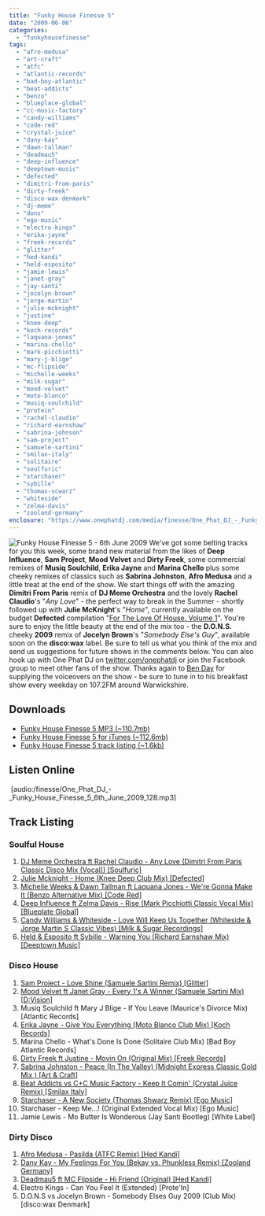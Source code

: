 ```yaml
---
title: "Funky House Finesse 5"
date: "2009-06-06"
categories: 
  - "funkyhousefinesse"
tags: 
  - "afro-medusa"
  - "art-craft"
  - "atfc"
  - "atlantic-records"
  - "bad-boy-atlantic"
  - "beat-addicts"
  - "benzo"
  - "blueplace-global"
  - "cc-music-factory"
  - "candy-williams"
  - "code-red"
  - "crystal-juice"
  - "dany-kay"
  - "dawn-tallman"
  - "deadmau5"
  - "deep-influence"
  - "deeptown-music"
  - "defected"
  - "dimitri-from-paris"
  - "dirty-freek"
  - "disco-wax-denmark"
  - "dj-meme"
  - "dons"
  - "ego-music"
  - "electro-kings"
  - "erika-jayne"
  - "freek-records"
  - "glitter"
  - "hed-kandi"
  - "held-esposito"
  - "jamie-lewis"
  - "janet-gray"
  - "jay-santi"
  - "jocelyn-brown"
  - "jorge-martin"
  - "julie-mcknight"
  - "justine"
  - "knee-deep"
  - "koch-records"
  - "laquana-jones"
  - "marina-chello"
  - "mark-picchiotti"
  - "mary-j-blige"
  - "mc-flipside"
  - "michelle-weeks"
  - "milk-sugar"
  - "mood-velvet"
  - "moto-blanco"
  - "musiq-soulchild"
  - "protein"
  - "rachel-claudio"
  - "richard-earnshaw"
  - "sabrina-johnson"
  - "sam-project"
  - "samuele-sartini"
  - "smilax-italy"
  - "solitaire"
  - "soulfuric"
  - "starchaser"
  - "sybille"
  - "thomas-scwarz"
  - "whiteside"
  - "zelma-davis"
  - "zooland-germany"
enclosure: "https://www.onephatdj.com/media/finesse/One_Phat_DJ_-_Funky_House_Finesse_5_6th_June_2009_128.mp3 116055304 audio/mpeg "
---
```


![Funky House Finesse 5 - 6th June 2009](https://www.onephatdj.com/wp-content/uploads/2009/06/funky_house_finesse_5_6th_june_2009_550px.jpg "Funky House Finesse 5 - 6th June 2009") We've got some belting tracks for you this week, some brand new material from the likes of **Deep Influence**, **Sam Project**, **Mood Velvet** and **Dirty Freek**, some commercial remixes of **Musiq Soulchild**, **Erika Jayne** and **Marina Chello** plus some cheeky remixes of classics such as **Sabrina Johnston**, **Afro Medusa** and a little treat at the end of the show. We start things off with the amazing **Dimitri From Paris** remix of **DJ Meme Orchestra** and the lovely **Rachel Claudio**'s "_Any Love_" - the perfect way to break in the Summer - shortly followed up with **Julie McKnight**'s "_Home_", currently available on the budget **Defected** compilation "[For The Love Of House, Volume 1](https://www.amazon.com/Love-House-1/dp/B002B40D5K/sjmedia-21)". You're sure to enjoy the little beauty at the end of the mix too - the **D.O.N.S.** cheeky **2009** remix of **Jocelyn Brown**'s "_Somebody Else's Guy_", available soon on the **disco:wax** label. Be sure to tell us what you think of the mix and send us suggestions for future shows in the comments below. You can also hook up with One Phat DJ on [twitter.com/onephatdj](https://twitter.com/onephatdj/) or join the Facebook group to meet other fans of the show. Thanks again to [Ben Day](https://twitter.com/day_b) for supplying the voiceovers on the show - be sure to tune in to his breakfast show every weekday on 107.2FM around Warwickshire.

## Downloads

- [Funky House Finesse 5 MP3 (~110.7mb)](/download/5)
- [Funky House Finesse 5 for iTunes (~112.6mb)](/download/4)
- [Funky House Finesse 5 track listing (~1.6kb)](/download/6)

## Listen Online

 \[audio:/finesse/One\_Phat\_DJ\_-\_Funky\_House\_Finesse\_5\_6th\_June\_2009\_128.mp3\]

## Track Listing

### Soulful House

1. [DJ Meme Orchestra ft Rachel Claudio - Any Love (Dimitri From Paris Classic Disco Mix (Vocal)) \[Soulfuric\]](https://www.traxsource.com/index.php?act=show&fc=tpage&cr=titles&cv=32111&referal=onephatdj)
2. [Julie Mcknight - Home (Knee Deep Club Mix) \[Defected\]](https://www.djdownload.com/mp3-detail/Julie+McKnight/Home/Defected/712180)
3. [Michelle Weeks & Dawn Tallman ft Laquana Jones - We're Gonna Make It (Benzo Alternative Mix) \[Code Red\]](https://www.djdownload.com/mp3-detail/Michelle+Weeks++Dawn+Tallman+ft+Laquana+Jones/Were+Gonna+Make+It/Code+Red/709267)
4. [Deep Influence ft Zelma Davis - Rise (Mark Picchiotti Classic Vocal Mix) \[Blueplate Global\]](https://www.traxsource.com/index.php?act=show&fc=tpage&cr=titles&cv=33238&referal=onephatdj)
5. [Candy Williams & Whiteside - Love Will Keep Us Together (Whiteside & Jorge Martin S Classic Vibes) \[Milk & Sugar Recordings\]](https://www.djdownload.com/mp3-detail/Candy+Williams++Whiteside/Love+Will+Keep+Us+Together/Milk++Sugar+Recordings/656639)
6. [Held & Esposito ft Sybille - Warning You (Richard Earnshaw Mix) \[Deeptown Music\]](https://www.traxsource.com/index.php?act=show&fc=tpage&cr=titles&cv=34035&alias=upfront&referal=onephatdj)

### Disco House

1. [Sam Project - Love Shine (Samuele Sartini Remix) \[Glitter\]](https://www.djdownload.com/mp3-detail/Sam-Project/Love+Shine/Glitter/702478)
2. [Mood Velvet ft Janet Gray - Every 1's A Winner (Samuele Sartini Mix) \[D:Vision\]](https://www.juno.co.uk/products/Every-1-s-A-Winner/353950-01/)
3. Musiq Soulchild ft Mary J Blige - If You Leave (Maurice's Divorce Mix) \[Atlantic Records\]
4. [Erika Jayne - Give You Everything (Moto Blanco Club Mix) \[Koch Records\]](https://clkuk.tradedoubler.com/click?p(23708)a(1254950)g(11703474)url(https://itunes.apple.com/WebObjects/MZStore.woa/wa/viewAlbum?id=314755363&s=143444))
5. Marina Chello - What's Done Is Done (Solitaire Club Mix) \[Bad Boy Atlantic Records\]
6. [Dirty Freek ft Justine - Movin On (Original Mix) \[Freek Records\]](https://www.juno.co.uk/products/Movin-On/352026-01/)
7. [Sabrina Johnston - Peace (In The Valley) (Midnight Express Classic Gold Mix ) \[Art & Craft\]](https://onephatdj.trackitdown.net/genre/house/track/874667.html)
8. [Beat Addicts vs C+C Music Factory - Keep It Comin' (Crystal Juice Remix) \[Smilax Italy\]](https://www.juno.co.uk/products/Keep-It-Comin/350555-01/)
9. [Starchaser - A New Society (Thomas Shwarz Remix) \[Ego Music\]](https://www.awin1.com/cread.php?awinmid=1418&awinaffid=77512&clickref=&p=http%3A%2F%2Fwww.play.com%2FMusic%2FMP3-Download-Track%2F4-%2F9724471%2FA-New-Society%2FProduct.html%3Faid%3D9723391)
10. Starchaser - Keep Me...! (Original Extended Vocal Mix) \[Ego Music\]
11. Jamie Lewis - Mo Butter Is Wonderous (Jay Santi Bootleg) \[White Label\]

### Dirty Disco

1. [Afro Medusa - Pasilda (ATFC Remix) \[Hed Kandi\]](https://www.amazon.com/exec/obidos/ASIN/B001YOIEO0/sjmedia-21)
2. [Dany Kay - My Feelings For You (Bekay vs. Phunkless Remix) \[Zooland Germany\]](https://www.junodownload.com/products/1422812-02.htm)
3. [Deadmau5 ft MC Flipside - Hi Friend (Original) \[Hed Kandi\]](https://www.awin1.com/cread.php?awinmid=1418&awinaffid=77512&clickref=&p=http%3A%2F%2Fwww.play.com%2FMusic%2FMP3-Download-Track%2F4-%2F9817786%2FHi-Friend%2FProduct.html%3Faid%3D9816696)
4. Electro Kings - Can You Feel It (Extended) \[Prote'In\]
5. D.O.N.S vs Jocelyn Brown - Somebody Elses Guy 2009 (Club Mix) \[disco:wax Denmark\]
